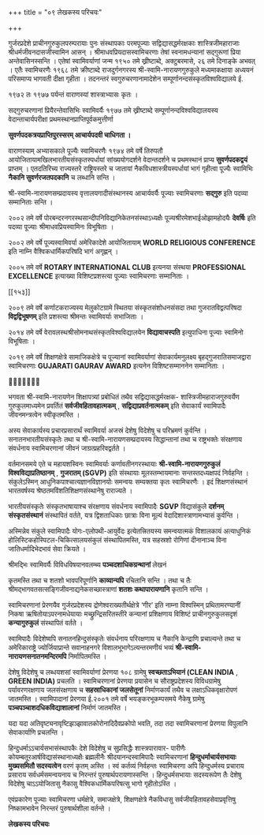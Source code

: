 +++
title = "०९ लेखकस्य परिचयः"

+++

गुर्जरप्रदेशे प्राचीनगुरुकुलपरम्परायाः पुनः संस्थापकाः परमपूज्याः सद्विद्यासद्धर्मरक्षकाः शास्त्रिजीमहाराजाः श्रीधर्मजीवनदासजीस्वामिन आसन् । श्रीमाधवप्रियदासस्वामिचरणाः तेषां स्वनामधन्यानां सद्गुरूणां प्रिया अन्तेवासिनस्सन्ति । एतेषां स्वामिवर्याणां जन्म १९५० तमे ख्रीष्टाब्दे, अक्टुबरमासे, २६ तमे दिनाङ्के अभवत् । एतैः स्वामिचरणैः १९६८ तमे क्रीष्टाब्दे राजदुर्गनगरस्य श्री-स्वामि-नारायणगुरुकुले मध्यमाकक्षाया अध्ययनं परिसमाप्य भागवती दीक्षा गृहीता । तदनन्तरं स्वगुरुचरणानामादेशेन सम्पूर्णानन्दसंस्कृतविश्वविद्यालये ई.

१९७२ तः १९७७ पर्यन्तं वाराणस्यां शास्त्राभ्यासः कृतः ।

सद्गुरुचरणानां प्रियैरन्तेवासिभिः स्वामिवर्यैः १९७७ तमे ख्रीष्टाब्दे सम्पूर्णानन्दविश्वविद्यालयस्य वेदान्ताचार्यपरीक्षा प्रथमस्थानप्राप्तिपूर्वकमुत्तीर्णा

**सुवर्णपदकत्रयप्राप्तिपुरस्सरम् आचार्यपदवी चाधिगता ।** 

वाराणस्याम् अभ्यासकाले पूज्यैः स्वामिचरणैः १९७४ तमे वर्षे तिरुपतौ आयोजितायामखिलभारतीयसंस्कृतस्पर्धायां सांख्ययोगदर्शने वेदान्तदर्शने च प्रथमस्थानं प्राप्य **सुवर्णपदकद्वयं** प्राप्तम् । एतदतिरिच्य राज्यस्तरे राष्ट्रियस्तरे च जातायां नैकविधशास्त्रीयस्पर्धायां भागं गृहीत्वा पूज्यैः स्वामिभिः **नैकानि सुवर्णरजतपदकानि** च  लब्धानि सन्ति ।

श्री-स्वामि-नारायणसम्प्रदायस्य वृत्तालयगादीसंस्थानस्य आचार्यवर्यैः पूज्याः स्वामिचरणाः **सद्गुरु** इति पदव्या सम्मानिताः सन्ति ।

२००२ तमे वर्षे पोरबन्दरनगरस्थसान्दीपनिविद्यानिकेतनसंस्थाऽध्यक्षैः पूज्यश्रीरमेशभाईओझामहोदयैः **देवर्षिः** इति पदव्या पूज्याः श्रीमाधवप्रियस्वामिनः विभूषिताः ।

२००२ तमे वर्षे पूज्यस्वामिवर्या अमेरिकादेशे आयोजितायाम् **WORLD RELIGIOUS CONFERENCE** इति नाम्नि वैश्विकधार्मिकपरिषदि भागं अगृह्णन् ।

२००५ तमे वर्षे **ROTARY INTERNATIONAL CLUB** इत्यनया संस्थया **PROFESSIONAL EXCELLENCE** इत्याख्या विशिष्टप्रशस्त्या पूज्याः स्वामिचरणाः सम्मानिताः ।

[[१५३]]

२००९ तमे वर्षे कर्णाटकराज्यस्य मेलुकोटग्रामे स्थितया संस्कृतसंशोधनसंसदा तथा गुजरातविद्वत्परिषदा **विद्वद्विभूषणम्** इति प्रशस्त्या श्रीमन्तः स्वामिवर्याः सभाजिताः ।

२०१४ तमे वर्षे वेरावलस्थश्रीसोमनाथसंस्कृतविश्वविद्यालयेन **विद्यावाचस्पति** इत्युपाधिना पूज्याः स्वामिनो विभूषिताः ।

२०१९ तमे वर्षे शिक्षणक्षेत्रे सामाजिकक्षेत्रे च पूज्यानां स्वामिवर्याणां सेवाकार्यमनुलक्ष्य बृहद्गुजरातिसमाजद्वारा स्वामिचरणाः **GUJARATI GAURAV AWARD** इत्यनेन विशिष्टसम्माननेन सम्मानिताः ।



भगवता श्री-स्वामि-नारायणेन शिक्षापत्र्यां प्रबोधितं तथैव सद्विद्यासद्धर्मरक्षक- शास्त्रिजीमहाराजगुरुवर्येण गुरुकुलमाध्यमेन प्रवर्तितं **सर्वजीवहितावहात्मकम्** ,  **सद्विद्याप्रवर्तनात्मकम्** इति सेवाकार्यं स्वामिपादैः जीवनमन्त्रत्वेन स्वीकृतमस्ति ।

अस्य सेवाकार्यस्य प्रचारप्रसारार्थं स्वामिवर्या अजस्रं देशेषु विदेशेषु च परिभ्रमणं कुर्वन्ति । सनातनभारतीयसंस्कृतेः तथा च श्री-स्वामि-नारायणसम्प्रदायस्य सिद्धान्तानां तथा च राष्ट्रभक्तेः संरक्षणाय संवर्धनाय स्वामिचरणानां जीवनं जाग्रत्प्रहरिवद्वर्तते ।

वर्तमानसमये एते च महायशस्विनः स्वामिवर्याः कर्णावतीनगरस्थायाः **श्री-स्वामि-नारायणगुरुकुलं विश्वविद्याप्रतिष्ठानम्** ,  **गुजरातम् (SGVP)** इति संस्थायाः मूलस्तम्भायमानाः सन्तस्तदध्यक्षपदं निर्वहन्ति । संकुलेऽस्मिन् आधुनिकपाश्चात्यज्ञानविज्ञानयोः समन्वयः सम्यक्तया कृतः स्वामिचरणैः । इदं शिक्षणसंस्थानं भारतवर्षस्य श्रेष्ठतमविंशतिशिक्षणसंस्थानेषु राराज्यते ।

भारतीयसंस्कृतेः संस्कृतभाषायाश्च संरक्षणाय संवर्धनाय स्वामिपादैः **SGVP** विद्यासंकुले **दर्शनम् संस्कृतसंस्थानं** संस्थापितं वर्तते, यत्र द्विशताधिकाः छात्राः विना मूल्यं वेदादिशास्त्राणामभ्यासं कुर्वन्ति ।

अस्मिन्नेव संकुले स्वामिपादैः योगः-एलोपथी-आयुर्वेदः इत्येतत्त्रितयस्य समन्वयात्मकं विशालकायं अत्याधुनिकं होलिस्टिकहोस्पिटल-चिकित्सालयसंकुलं संस्थापितमस्ति, यत्र सहस्रशो रोगिणां दीनानाञ्च विना जातिधर्मादिभेदभावं सेवा क्रियते ।

श्रीमद्भिः स्वामिवर्यैः विविधविषयानवलम्ब्य **पञ्चदशाधिकग्रन्थानां**  लेखनं

कृतमस्ति तथा च शतशो भावपरिपूर्णानि **काव्यान्यपि** रचितानि सन्ति । तथा च तैः श्रीमद्भागवतसत्सङ्गिजीवनाद्यनेकसच्छास्त्राणां **शतशः कथापारायणानि** कृतानि सन्ति ।

स्वामिचरणानां प्रेरणयैव गुर्जरप्रदेशस्य द्रोणेश्वराख्यतीर्थक्षेत्रे ‘गीर’ इति नाम्ना विश्वस्मिन् प्रथितामरण्यानीं निकषा ऋषितोयाऽपरनामधेयायाः मच्छ्रुन्द्रिसरितस्तीरे कन्यानां प्रशिक्षणाय विशिष्टं प्राचीनगुरुकुलसदृशं **कन्यागुरुकुलं** संस्थापितं वर्तते ।

स्वामिपादैः विदेशेष्वपि सनातनहिन्दुसंस्कृतेः संवर्धनाय परिरक्षणाय च नैकानि केन्द्राणि प्रचाल्यन्ते तथा च अमेरिकाराष्ट्रे ज्योर्जियाप्रान्ते सवानाहनगरे विशालभूभागेऽत्यन्तरमणीयं भव्यं **श्री-स्वामि-नारायणसनातनमन्दिरमपि** निर्मापितमस्ति ।

देशेषु विदेशेषु च लब्धयशसां स्वामिवर्याणां प्रेरणया १०८ ग्रामेषु **स्वच्छताऽभियानं (CLEAN INDIA** ,  **GREEN INDIA)** प्रचलति । स्वामिचरणानां प्रेरणया प्रयासेन च सौराष्ट्रप्रदेशस्य विविधग्रामेषु पर्यावरणरक्षणाय जलसंरक्षणाय च **सहस्राधिकानां जलसेतूनां** निर्माणकार्यं तथैव च लक्षाऽधिकवृक्षारोपणं जातमस्ति । स्वामिपादानां प्रेरणया ई.२००१ तमे वर्षे भयङ्करभूकम्पसमये नैकेषु ग्रामेषु **पञ्चपञ्चाशदधिकविद्याशालानां** निर्माणं जातमस्ति ।

यदा यदा अतिवृष्ट्यनावृष्टिझञ्झावातकोरोनादिदैवप्रकोपो भवति, तदा तदा स्वामिचरणानां प्रेरणया विपुलानि सेवाकार्याणि प्रचलन्ति ।

हिन्दुधर्माऽऽचार्यसभासंस्थापकैः देशे विदेशेषु च सुप्रसिद्धैः शास्त्रपारावार- पारीणैः कोयम्बतूरआर्षविद्यासंस्थानाध्यक्षैः ब्रह्मलीनैः श्रीदयानन्दस्वामिपादैः स्वामिचरणानां **हिन्दुधर्माचार्यसभायाः मुख्यसमितौ सदस्यत्वेन** वरणं कृतम् अस्ति । स्वं कर्तव्यं निर्वहन्तः स्वामिचरणा अपि हिन्दुधर्मस्य प्रचाराय प्रसाराय सर्वधर्मसमन्वयनाय च निरन्तरं पुरुषार्थपरायणास्सन्ति । हिन्दुधर्मसभायाः सदस्यरूपेण तैः देशेषु विदेशेषु चाऽऽयोजितासु नैकासु वैश्विकधार्मिकपरिषत्सु भागो गृहीतोऽस्ति ।

एवंप्रकारेण पूज्याः स्वामिचरणा धर्मक्षेत्रे, समाजक्षेत्रे, शिक्षणक्षेत्रे नैकविधासु सर्वजीवहितावहसेवाप्रवृत्तिषु निष्कामभावेन निरन्तरं पुरुषार्थशीला वर्तन्ते ।

**लेखकस्य परिचयः** 
